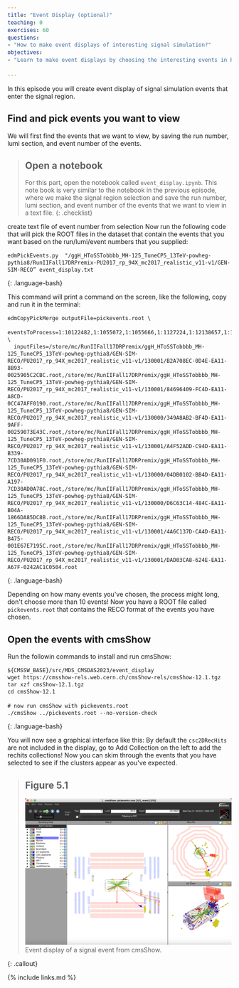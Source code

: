 ```yaml
---
title: "Event Display (optional)"
teaching: 0
exercises: 60
questions:
- "How to make event displays of interesting signal simulation?"
objectives:
- "Learn to make event displays by choosing the interesting events in RECO format and open them with cmsShow"

---
```


In this episode you will create event display of signal simulation events that enter the signal region.

## Find and pick events you want to view

We will first find the events that we want to view, by saving the run number, lumi section, and event number of the events.
> ## Open a notebook
>
> For this part, open the notebook called `event_display.ipynb`.
> This note book is very similar to the notebook in the previous episode, where we make the signal region selection and save the run number, lumi section, and event number of the events that we want to view in a text file.
{: .checklist}

create text file of event number from selection
Now run the following code that will pick the ROOT files in the dataset that contain the events that you want based on the run/lumi/event numbers that you supplied:
~~~
edmPickEvents.py  "/ggH_HToSSTobbbb_MH-125_TuneCP5_13TeV-powheg-pythia8/RunIIFall17DRPremix-PU2017_rp_94X_mc2017_realistic_v11-v1/GEN-SIM-RECO” event_display.txt
~~~
{: .language-bash}

This command will print a command on the screen, like the following, copy and run it in the terminal:

~~~
edmCopyPickMerge outputFile=pickevents.root \
  eventsToProcess=1:10122482,1:1055072,1:1055666,1:1127224,1:12138657,1:1441939,1:1441963,1:2514929,1:2896338,1:4255433 \
  inputFiles=/store/mc/RunIIFall17DRPremix/ggH_HToSSTobbbb_MH-125_TuneCP5_13TeV-powheg-pythia8/GEN-SIM-RECO/PU2017_rp_94X_mc2017_realistic_v11-v1/130001/B2A708EC-0D4E-EA11-8B93-0025905C2CBC.root,/store/mc/RunIIFall17DRPremix/ggH_HToSSTobbbb_MH-125_TuneCP5_13TeV-powheg-pythia8/GEN-SIM-RECO/PU2017_rp_94X_mc2017_realistic_v11-v1/130001/84696409-FC4D-EA11-A8CD-0CC47AFF0190.root,/store/mc/RunIIFall17DRPremix/ggH_HToSSTobbbb_MH-125_TuneCP5_13TeV-powheg-pythia8/GEN-SIM-RECO/PU2017_rp_94X_mc2017_realistic_v11-v1/130000/349A8AB2-BF4D-EA11-9AFF-00259073E43C.root,/store/mc/RunIIFall17DRPremix/ggH_HToSSTobbbb_MH-125_TuneCP5_13TeV-powheg-pythia8/GEN-SIM-RECO/PU2017_rp_94X_mc2017_realistic_v11-v1/130001/A4F52ADD-C94D-EA11-B339-7CD30AD091F0.root,/store/mc/RunIIFall17DRPremix/ggH_HToSSTobbbb_MH-125_TuneCP5_13TeV-powheg-pythia8/GEN-SIM-RECO/PU2017_rp_94X_mc2017_realistic_v11-v1/130000/04DB0102-BB4D-EA11-A197-7CD30AD0A78C.root,/store/mc/RunIIFall17DRPremix/ggH_HToSSTobbbb_MH-125_TuneCP5_13TeV-powheg-pythia8/GEN-SIM-RECO/PU2017_rp_94X_mc2017_realistic_v11-v1/130000/D6C63C14-484C-EA11-B04A-1866DA85DC8B.root,/store/mc/RunIIFall17DRPremix/ggH_HToSSTobbbb_MH-125_TuneCP5_13TeV-powheg-pythia8/GEN-SIM-RECO/PU2017_rp_94X_mc2017_realistic_v11-v1/130001/4A6C137D-CA4D-EA11-B475-001E67E7195C.root,/store/mc/RunIIFall17DRPremix/ggH_HToSSTobbbb_MH-125_TuneCP5_13TeV-powheg-pythia8/GEN-SIM-RECO/PU2017_rp_94X_mc2017_realistic_v11-v1/130001/DAD03CA8-624E-EA11-A67F-0242AC1C0504.root
 ~~~
 {: .language-bash}

Depending on how many events you've chosen, the process might long, don't choose more than 10 events!
Now you have a ROOT file called `pickevents.root` that contains the RECO format of the events you have chosen.

## Open the events with cmsShow

Run the followin commands to install and run cmsShow:
~~~
${CMSSW_BASE}/src/MDS_CMSDAS2023/event_display
wget https://cmsshow-rels.web.cern.ch/cmsShow-rels/cmsShow-12.1.tgz
tar xzf cmsShow-12.1.tgz
cd cmsShow-12.1

# now run cmsShow with pickevents.root
./cmsShow ../pickevents.root --no-version-check
~~~
 {: .language-bash}

You will now see a graphical interface like this:
By default the `csc2DRecHits` are not included in the display, go to Add Collection on the left to add the rechits collections!
Now you can skim through the events that you have selected to see if the clusters appear as you've expected.

> ## Figure 5.1
> <img src="../fig/event_display.png" alt="" style="width: 600px;"/>
> Event display of a signal event from cmsShow.
{: .callout}

{% include links.md %}

